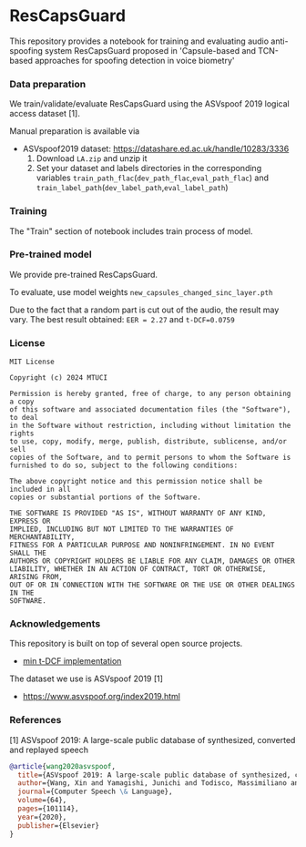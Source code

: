 # ResCapsGuard

This repository provides a notebook for training and evaluating audio anti-spoofing system ResCapsGuard proposed in 'Capsule-based and TCN-based approaches for spoofing detection in voice biometry'



### Data preparation
We train/validate/evaluate ResCapsGuard using the ASVspoof 2019 logical access dataset [1].

Manual preparation is available via 
- ASVspoof2019 dataset: https://datashare.ed.ac.uk/handle/10283/3336
  1. Download `LA.zip` and unzip it
  2. Set your dataset and labels directories in the corresponding variables `train_path_flac`(`dev_path_flac`,`eval_path_flac`) and `train_label_path`(`dev_label_path`,`eval_label_path`)

### Training 
The "Train" section of notebook includes train process of model.

### Pre-trained model

We provide pre-trained ResCapsGuard.

To evaluate, use model weights `new_capsules_changed_sinc_layer.pth`

Due to the fact that a random part is cut out of the audio, the result may vary. The best result obtained: `EER = 2.27` and `t-DCF=0.0759`



### License
```
MIT License

Copyright (c) 2024 MTUCI 

Permission is hereby granted, free of charge, to any person obtaining a copy
of this software and associated documentation files (the "Software"), to deal
in the Software without restriction, including without limitation the rights
to use, copy, modify, merge, publish, distribute, sublicense, and/or sell
copies of the Software, and to permit persons to whom the Software is
furnished to do so, subject to the following conditions:

The above copyright notice and this permission notice shall be included in all
copies or substantial portions of the Software.

THE SOFTWARE IS PROVIDED "AS IS", WITHOUT WARRANTY OF ANY KIND, EXPRESS OR
IMPLIED, INCLUDING BUT NOT LIMITED TO THE WARRANTIES OF MERCHANTABILITY,
FITNESS FOR A PARTICULAR PURPOSE AND NONINFRINGEMENT. IN NO EVENT SHALL THE
AUTHORS OR COPYRIGHT HOLDERS BE LIABLE FOR ANY CLAIM, DAMAGES OR OTHER
LIABILITY, WHETHER IN AN ACTION OF CONTRACT, TORT OR OTHERWISE, ARISING FROM,
OUT OF OR IN CONNECTION WITH THE SOFTWARE OR THE USE OR OTHER DEALINGS IN THE
SOFTWARE.
```

### Acknowledgements
This repository is built on top of several open source projects. 
- [min t-DCF implementation](https://www.asvspoof.org/resources/tDCF_python_v2.zip)

The dataset we use is ASVspoof 2019 [1]
- https://www.asvspoof.org/index2019.html

### References
[1] ASVspoof 2019: A large-scale public database of synthesized, converted and replayed speech
```bibtex
@article{wang2020asvspoof,
  title={ASVspoof 2019: A large-scale public database of synthesized, converted and replayed speech},
  author={Wang, Xin and Yamagishi, Junichi and Todisco, Massimiliano and Delgado, H{\'e}ctor and Nautsch, Andreas and Evans, Nicholas and Sahidullah, Md and Vestman, Ville and Kinnunen, Tomi and Lee, Kong Aik and others},
  journal={Computer Speech \& Language},
  volume={64},
  pages={101114},
  year={2020},
  publisher={Elsevier}
}
```
